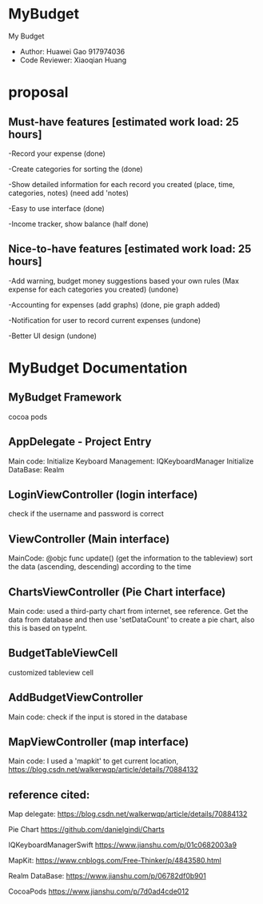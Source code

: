 # MyBudget
My Budget
- Author: Huawei Gao 917974036
- Code Reviewer: Xiaoqian Huang

# proposal

## Must-have features [estimated work load: 25 hours]

-Record your expense (done)

-Create categories for sorting the  (done)

-Show detailed information for each record you created (place, time, categories, notes) (need add 'notes)

-Easy to use interface (done)

-Income tracker, show balance (half done)


## Nice-to-have features [estimated work load: 25 hours]

-Add warning, budget money suggestions based your own rules (Max expense for each categories you created) (undone)

-Accounting for expenses (add graphs) (done, pie graph added)

-Notification for user to record current expenses (undone)

-Better UI design (undone)



# MyBudget Documentation

## MyBudget Framework
  cocoa pods

## AppDelegate - Project Entry
Main code:
Initialize Keyboard Management: IQKeyboardManager
Initialize DataBase: Realm

## LoginViewController (login interface)
check if the username and password is correct

## ViewController (Main interface)
MainCode:
@objc func update() (get the information to the tableview)
sort the data (ascending, descending) according to the time

## ChartsViewController (Pie Chart interface)
Main code:
used a third-party chart from internet, see reference.
Get the data from database and then use 'setDataCount' to create a pie chart,
also this is based on typeInt.


## BudgetTableViewCell 
customized tableview cell

## AddBudgetViewController 
Main code:
check if the input is stored in the database


## MapViewController (map interface)
Main code:
I used a 'mapkit' to get current location,
https://blog.csdn.net/walkerwqp/article/details/70884132

## reference cited:

Map delegate:
https://blog.csdn.net/walkerwqp/article/details/70884132

Pie Chart
https://github.com/danielgindi/Charts

IQKeyboardManagerSwift
https://www.jianshu.com/p/01c0682003a9

MapKit:
https://www.cnblogs.com/Free-Thinker/p/4843580.html

Realm DataBase:
https://www.jianshu.com/p/06782df0b901

CocoaPods
https://www.jianshu.com/p/7d0ad4cde012





